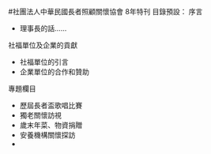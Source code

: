 #社團法人中華民國長者照顧關懷協會 8年特刊
目錄預設：
序言
* 理事長的話......

社福單位及企業的貢獻
* 社福單位的引言
* 企業單位的合作和贊助

專題欄目
* 歷屆長者盃歌唱比賽
* 獨老關懷訪視
* 歲末年菜、物資捐贈
* 安養機構關懷探訪
*



